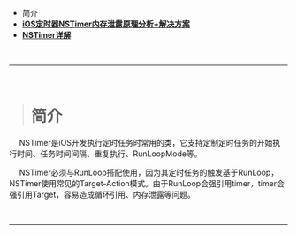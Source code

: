 
- 简介
- [**iOS定时器NSTimer内存泄露原理分析+解决方案**](https://c.m.163.com/news/a/DSN3GH9V053809XK.html?spss=newsapp&spsw=2&spssid=ab2c55f2dafa9bc7d17d102d3fd98666)
- [**NSTimer详解**](https://www.jianshu.com/p/d4589134358a)


<br/>

***
<br/>



># 简介


&emsp;  NSTimer是iOS开发执行定时任务时常用的类，它支持定制定时任务的开始执行时间、任务时间间隔、重复执行、RunLoopMode等。

&emsp; NSTimer必须与RunLoop搭配使用，因为其定时任务的触发基于RunLoop，NSTimer使用常见的Target-Action模式。由于RunLoop会强引用timer，timer会强引用Target，容易造成循环引用、内存泄露等问题。



<br/>

***
<br/>

